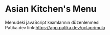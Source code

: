 # Asian Kitchen's Menu
 Menudeki javaScript kısımlarının düzenlenmesi<br>
Patika.dev link:https://app.patika.dev/octaprimula
